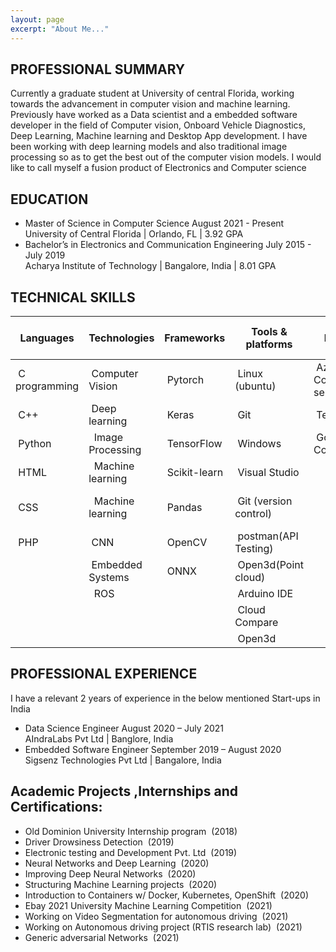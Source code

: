 ```yaml
---
layout: page
excerpt: "About Me..."
---
```


<!-- ## “By far, the greatest danger of Artificial Intelligence is that people conclude too early that they understand it.”  -- Eliezer Yudkowsky -->

## PROFESSIONAL SUMMARY

Currently a graduate student at University of central Florida, working towards the advancement in computer vision and machine learning. Previously have worked as a Data scientist and a embedded software developer in the field of Computer vision, Onboard Vehicle Diagnostics, Deep Learning, Machine learning and Desktop App development. I have been working with deep learning models and also traditional image processing so as to get the best out of the computer vision models. I would like to call myself a fusion product of Electronics and Computer science

## EDUCATION

- Master of Science in Computer Science 	August 2021 - Present<br/>
        University of Central Florida | Orlando, FL | 3.92 GPA<br/>
- Bachelor’s in Electronics and Communication Engineering	July 2015 -  July 2019<br/>
        Acharya Institute of Technology | Bangalore, India | 8.01 GPA<br/>
 
## TECHNICAL SKILLS
| Languages           | Technologies               | Frameworks         |  Tools & platforms          | Neural Network tools        | Hardware |
|----|----|----|----|----|----|
| &nbsp;C programming | &nbsp;Computer Vision      | &nbsp;Pytorch      | &nbsp;Linux (ubuntu)        | &nbsp;Azure Cognito services| &nbsp;Analog and IP Camera  
| &nbsp;C++           | &nbsp;Deep learning        | &nbsp;Keras        | &nbsp;Git                   | &nbsp;Tensorboard           | &nbsp;Arduino 
| &nbsp;Python        | &nbsp; Image Processing    | &nbsp;TensorFlow   | &nbsp;Windows               | &nbsp;Google Colab          | &nbsp;RaspberryPi 
| &nbsp;HTML          | &nbsp; Machine learning    | &nbsp;Scikit-learn | &nbsp;Visual Studio         |                             | &nbsp;Ensenso Stero cameras
| &nbsp;CSS           | &nbsp; Machine learning    | &nbsp;Pandas       | &nbsp;Git (version control) |                             | &nbsp;Emika Franka(Robotic Arm)   
| &nbsp;PHP           | &nbsp;CNN                  | &nbsp;OpenCV       | &nbsp;postman(API Testing)  |                             | &nbsp;ESP32
|                     | &nbsp;Embedded Systems     | &nbsp;ONNX         | &nbsp;Open3d(Point cloud)   |                             | &nbsp;ESP8266
|                     | &nbsp; ROS                 |                    | &nbsp;Arduino IDE           |                             |
|                     |                            |                    | &nbsp;Cloud Compare         |                             |
|                     |                            |                    | &nbsp;Open3d                |                             |
                                                                           
                        
## PROFESSIONAL EXPERIENCE                                                  

I have a relevant 2 years of experience in the below mentioned Start-ups in India<br/>
- Data Science Engineer 	 August 2020 – July 2021<br/>
AIndraLabs Pvt Ltd | Banglore, India <br/>
- Embedded Software Engineer 	September 2019 – August 2020<br/>
Sigsenz Technologies Pvt Ltd | Bangalore, India<br/>


## Academic Projects ,Internships and Certifications:

- Old Dominion University Internship program &nbsp;(2018)
- Driver Drowsiness Detection  &nbsp;(2019)
- Electronic testing and Development Pvt. Ltd  &nbsp;(2019)
- Neural Networks and Deep Learning  &nbsp;(2020)
- Improving Deep Neural Networks  &nbsp;(2020)
- Structuring Machine Learning projects  &nbsp;(2020)
- Introduction to Containers w/ Docker, Kubernetes, OpenShift  &nbsp;(2020)
- Ebay 2021 University Machine Learning Competition  &nbsp;(2021)
- Working on Video Segmentation for autonomous driving  &nbsp;(2021)
- Working on Autonomous driving project (RTIS research lab) &nbsp;(2021)
- Generic adversarial Networks &nbsp;(2021)


